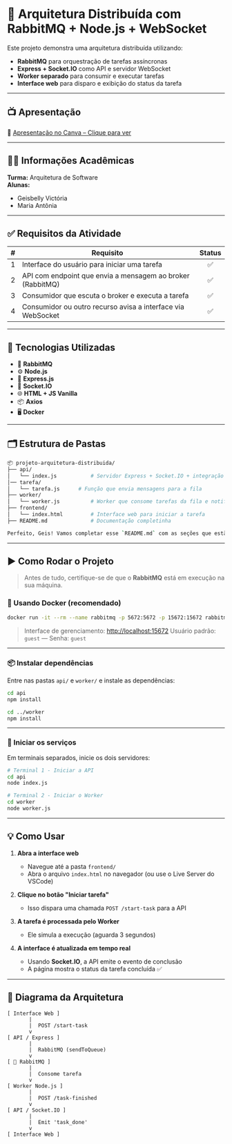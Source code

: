 # 🐇 Arquitetura Distribuída com RabbitMQ + Node.js + WebSocket

Este projeto demonstra uma arquitetura distribuída utilizando:

- **RabbitMQ** para orquestração de tarefas assíncronas
- **Express + Socket.IO** como API e servidor WebSocket
- **Worker separado** para consumir e executar tarefas
- **Interface web** para disparo e exibição do status da tarefa

---

## 📺 Apresentação

🔗 [Apresentação no Canva – Clique para ver](https://www.canva.com/design/DAGoHMVRWWw/6xkXfwsKkyp3b47WukpTng/view)

---

## 🧑‍🏫 Informações Acadêmicas

**Turma:** Arquitetura de Software  
**Alunas:**  
- Geisbelly Victória  
- Maria Antônia  

---

## ✅ Requisitos da Atividade

| # | Requisito                                                                 | Status |
|:-:|--------------------------------------------------------------------------|:------:|
| 1 | Interface do usuário para iniciar uma tarefa                             | ✅     |
| 2 | API com endpoint que envia a mensagem ao broker (RabbitMQ)               | ✅     |
| 3 | Consumidor que escuta o broker e executa a tarefa                        | ✅     |
| 4 | Consumidor ou outro recurso avisa a interface via WebSocket              | ✅     |

---

## 🔧 Tecnologias Utilizadas

- 🐇 **RabbitMQ**
- ⚙️ **Node.js**
- 🚀 **Express.js**
- 🔁 **Socket.IO**
- 🌐 **HTML + JS Vanilla**
- 📦 **Axios**
- 🖥️ **Docker** 

---

## 🗂️ Estrutura de Pastas

```bash
📦 projeto-arquitetura-distribuida/
├── api/
│   └── index.js           # Servidor Express + Socket.IO + integração com RabbitMQ
│── tarefa/
│   └── tarefa.js      # Função que envia mensagens para a fila
├── worker/
│   └── worker.js          # Worker que consome tarefas da fila e notifica a API
├── frontend/
│   └── index.html         # Interface web para iniciar a tarefa
├── README.md              # Documentação completinha

Perfeito, Geis! Vamos completar esse `README.md` com as seções que estão faltando: **instalação, como rodar o projeto, como usar**, e um encerramento bonitinho. Aqui vai a continuação pra você colar direto no final do seu arquivo:
```

---

## ▶️ Como Rodar o Projeto

> Antes de tudo, certifique-se de que o **RabbitMQ** está em execução na sua máquina.

### 🐳 Usando Docker (recomendado)

```bash
docker run -it --rm --name rabbitmq -p 5672:5672 -p 15672:15672 rabbitmq:3-management
```

> Interface de gerenciamento: [http://localhost:15672](http://localhost:15672)
> Usuário padrão: `guest` — Senha: `guest`

---

### 📦 Instalar dependências

Entre nas pastas `api/` e `worker/` e instale as dependências:

```bash
cd api
npm install

cd ../worker
npm install
```

---


### 🚀 Iniciar os serviços

Em terminais separados, inicie os dois servidores:

```bash
# Terminal 1 - Iniciar a API
cd api
node index.js

# Terminal 2 - Iniciar o Worker
cd worker
node worker.js
```

---

## 💡 Como Usar

1. **Abra a interface web**

   * Navegue até a pasta `frontend/`
   * Abra o arquivo `index.html` no navegador (ou use o Live Server do VSCode)

2. **Clique no botão "Iniciar tarefa"**

   * Isso dispara uma chamada `POST /start-task` para a API

3. **A tarefa é processada pelo Worker**

   * Ele simula a execução (aguarda 3 segundos)

4. **A interface é atualizada em tempo real**

   * Usando **Socket.IO**, a API emite o evento de conclusão
   * A página mostra o status da tarefa concluída ✅

---

## 🧠 Diagrama da Arquitetura

```
[ Interface Web ]
       |
       |  POST /start-task
       v
[ API / Express ]
       |
       |  RabbitMQ (sendToQueue)
       v
[ 🐇 RabbitMQ ]
       |
       |  Consome tarefa
       v
[ Worker Node.js ]
       |
       |  POST /task-finished
       v
[ API / Socket.IO ]
       |
       |  Emit 'task_done'
       v
[ Interface Web ]
```
